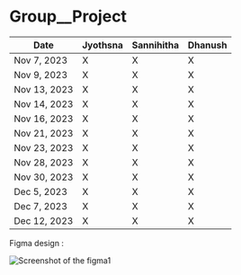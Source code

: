 # Group__Project

| Date       | Jyothsna        | Sannihitha       | Dhanush          |    
|------------|-----------------|------------------|------------------|
| Nov 7, 2023|    X            |        X         |       X         |
| Nov 9, 2023|    X            |        X          |       X         |
| Nov 13, 2023|   X            |        X          |       X         |
| Nov 14, 2023|   X           |         X         |       X           |
| Nov 16, 2023|   X           |         X         |       X           |
| Nov 21, 2023|    X           |         X         |      X            |
| Nov 23, 2023|    X           |        X          |       X           |
| Nov 28, 2023|    X            |        X          |      X            |
| Nov 30, 2023|    X            |        X          |      X            |
| Dec 5, 2023 |   X             |        X           |     X             |
| Dec 7, 2023 |    X            |        X         |       X            |
| Dec 12, 2023|      X          |         X        |        X          |

Figma design :

![Screenshot of the figma1]()
